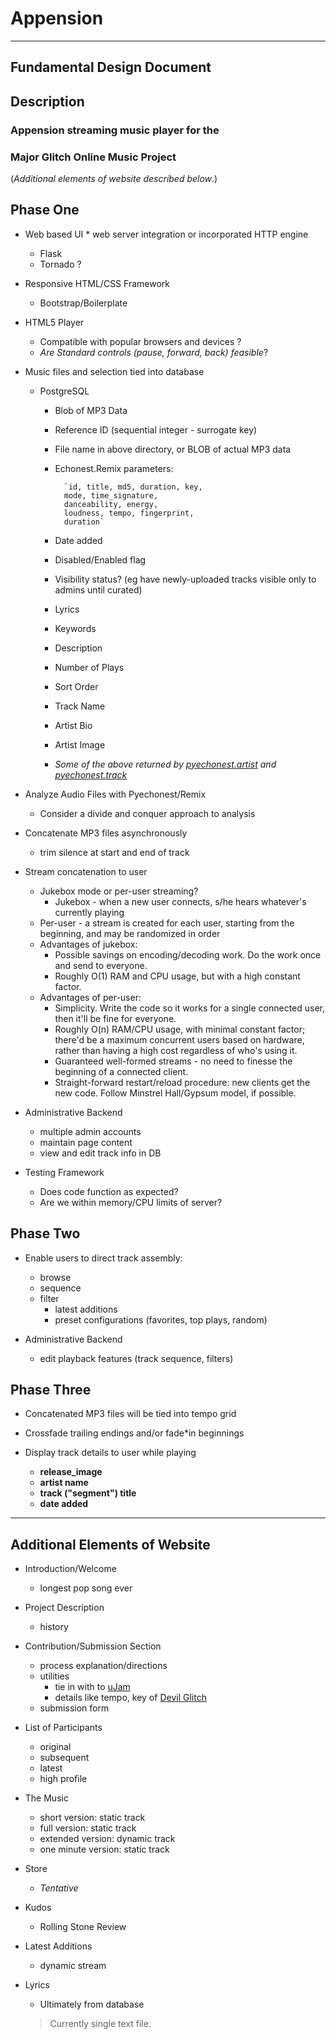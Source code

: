 # Appension 

- - - - - - - - - - - - - - - - -
## Fundamental Design Document

## Description

### Appension streaming music player for the   
### Major Glitch Online Music Project

(_Additional elements of website described below_.)

## Phase One

* Web based UI * web server integration or incorporated HTTP engine
    * Flask
    * Tornado ?
    
* Responsive HTML/CSS Framework
    * Bootstrap/Boilerplate
    
* HTML5 Player
    * Compatible with popular browsers and devices ?
    * _Are Standard controls (pause, forward, back) feasible_?
     

* Music files and selection tied into database
    * PostgreSQL
        * Blob of MP3 Data
        * Reference ID (sequential integer - surrogate key)
        * File name in above directory, or BLOB of actual MP3 data
        * Echonest.Remix parameters:
    
                `id, title, md5, duration, key,   
                mode, time_signature,  
                danceability, energy,  
                loudness, tempo, fingerprint,  
                duration`
        
        * Date added
        * Disabled/Enabled flag
        * Visibility status? (eg have newly-uploaded tracks visible only to admins until curated)
        * Lyrics
        * Keywords
        * Description
        * Number of Plays
        * Sort Order
        * Track Name
        * Artist Bio
        * Artist Image
        * _Some of the above returned by [pyechonest.artist][p.artist] and [pyechonest.track][p.track]_

* Analyze Audio Files with Pyechonest/Remix
    * Consider a divide and conquer approach to analysis

* Concatenate MP3 files asynchronously
    * trim silence at start and end of track
    
* Stream concatenation to user
    * Jukebox mode or per-user streaming?
        * Jukebox - when a new user connects, s/he hears whatever's currently playing
	* Per-user - a stream is created for each user, starting from the beginning, and may be randomized in order
    * Advantages of jukebox:
        * Possible savings on encoding/decoding work. Do the work once and send to everyone.
        * Roughly O(1) RAM and CPU usage, but with a high constant factor.
    * Advantages of per-user:
        * Simplicity. Write the code so it works for a single connected user, then it'll be fine for everyone.
        * Roughly O(n) RAM/CPU usage, with minimal constant factor; there'd be a maximum concurrent users based on hardware, rather than having a high cost regardless of who's using it.
        * Guaranteed well-formed streams - no need to finesse the beginning of a connected client.
        * Straight-forward restart/reload procedure: new clients get the new code. Follow Minstrel Hall/Gypsum model, if possible.

* Administrative Backend
    * multiple admin accounts
    * maintain page content
    * view and edit track info in DB
    
* Testing Framework
    * Does code function as expected?
    * Are we within memory/CPU limits of server?

## Phase Two

* Enable users to direct track assembly:
    * browse
    * sequence
    * filter
        * latest additions
        * preset configurations (favorites, top plays, random)
        
* Administrative Backend
    * edit playback features (track sequence, filters)

    
## Phase Three

    
* Concatenated MP3 files will be tied into tempo grid

* Crossfade trailing endings and/or fade*in beginnings

* Display track details to user while playing
    * __release_image__
    * __artist name__
    * __track ("segment") title__
    * __date added__

- - - - - - - - - - - - - - - - -

## Additional Elements of Website


* Introduction/Welcome
    * longest pop song ever

* Project Description
    * history

* Contribution/Submission Section
    * process explanation/directions
    * utilities
        * tie in with to [uJam](www.ujam.com)
        * details like tempo, key of [Devil Glitch](www.devilglitch.net)
    * submission form
    
* List of Participants
	* original
	* subsequent
	* latest
	* high profile
	
* The Music
	* short version: static track
	* full version: static track
	* extended version: dynamic track
	* one minute version: static track
	
* Store
	* _Tentative_
	
* Kudos
	* Rolling Stone Review
	
* Latest Additions
    * dynamic stream
    
* Lyrics
    * Ultimately from database
    >Currently single text file.
    
 
 [p.artist]: https://github.com/echonest/pyechonest/blob/master/pyechonest/artist.py
 [p.track]: http://echonest.github.io/pyechonest/track.html